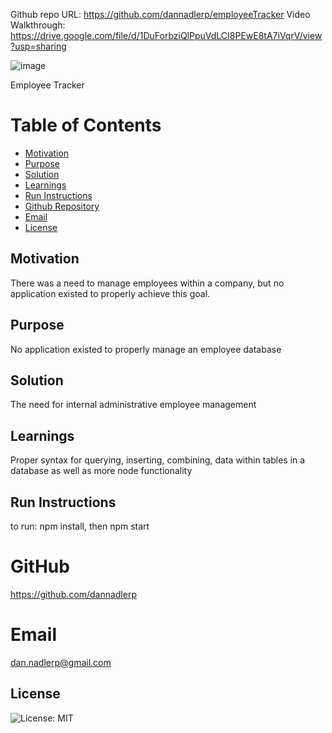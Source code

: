 Github repo URL: https://github.com/dannadlerp/employeeTracker
Video Walkthrough: https://drive.google.com/file/d/1DuForbziQlPpuVdLCI8PEwE8tA7iVqrV/view?usp=sharing

![image](https://github.com/dannadlerp/employeeTracker/assets/142226474/b400251d-65c3-4f80-9b0f-79a1cb3837fe)


Employee Tracker

# Table of Contents

- [Motivation](#motivation)
- [Purpose](#purpose)
- [Solution](#solution)
- [Learnings](#learnings)
- [Run Instructions](#run-instructions)
- [Github Repository](#gitHub)
- [Email](#email)
- [License](#license)

## Motivation

There was a need to manage employees within a company, but no application existed to properly achieve this goal.

## Purpose

No application existed to properly manage an employee database

## Solution

The need for internal administrative employee management

## Learnings

Proper syntax for querying, inserting, combining, data within tables in a database as well as more node functionality

## Run Instructions

to run: npm install, then npm start

# GitHub

https://github.com/dannadlerp

# Email

dan.nadlerp@gmail.com

## License

![License: MIT](https://img.shields.io/badge/License-MIT-yellow.svg)
